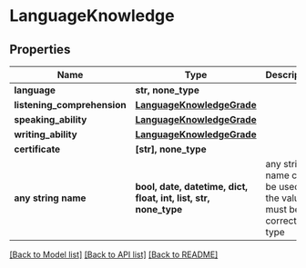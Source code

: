 # LanguageKnowledge


## Properties
Name | Type | Description | Notes
------------ | ------------- | ------------- | -------------
**language** | **str, none_type** |  | 
**listening_comprehension** | [**LanguageKnowledgeGrade**](LanguageKnowledgeGrade.md) |  | [optional] 
**speaking_ability** | [**LanguageKnowledgeGrade**](LanguageKnowledgeGrade.md) |  | [optional] 
**writing_ability** | [**LanguageKnowledgeGrade**](LanguageKnowledgeGrade.md) |  | [optional] 
**certificate** | **[str], none_type** |  | [optional] 
**any string name** | **bool, date, datetime, dict, float, int, list, str, none_type** | any string name can be used but the value must be the correct type | [optional]

[[Back to Model list]](../README.md#documentation-for-models) [[Back to API list]](../README.md#documentation-for-api-endpoints) [[Back to README]](../README.md)


